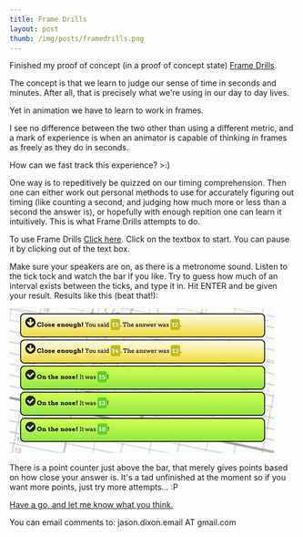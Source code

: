 ```yaml
---
title: Frame Drills
layout: post
thumb: /img/posts/framedrills.png
---
```


Finished my proof of concept (in a proof of concept state) [Frame Drills](http://internetimagery.com/frame_drills/).

The concept is that we learn to judge our sense of time in seconds and minutes. After all, that is precisely what we're using in our day to day lives.

Yet in animation we have to learn to work in frames.<!-- more -->

I see no difference between the two other than using a different metric, and a mark of experience is when an animator is capable of thinking in frames as freely as they do in seconds.

How can we fast track this experience? >:)

One way is to repeditively be quizzed on our timing comprehension. Then one can either work out personal methods to use for accurately figuring out timing (like counting a second, and judging how much more or less than a second the answer is), or hopefully with enough repition one can learn it intuitively. This is what Frame Drills attempts to do.

To use Frame Drills [Click here](http://internetimagery.com/frame_drills/). Click on the textbox to start. You can pause it by clicking out of the text box.

Make sure your speakers are on, as there is a metronome sound. Listen to the tick tock and watch the bar if you like. Try to guess how much of an interval exists between the ticks, and type it in. Hit ENTER and be given your result. Results like this (beat that!):

![Frame Drills result example](/img/posts/beat-that.jpg)

There is a point counter just above the bar, that merely gives points based on how close your answer is. It's a tad unfinished at the moment so if you want more points, just try more attempts... :P

[Have a go, and let me know what you think.](http://internetimagery.com/frame_drills/)

You can email comments to:
jason.dixon.email AT gmail.com